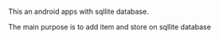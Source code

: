 
This an android apps with sqllite database.

The main purpose is to add item and store on sqllite database
